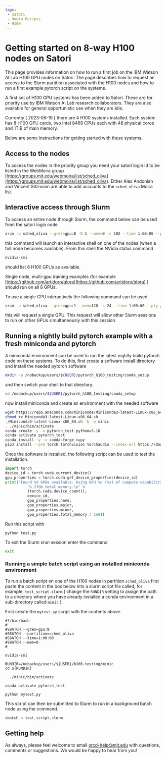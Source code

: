 ```yaml
---
tags:
 - Satori
 - Howto Recipes
 - H100
---
```

# Getting started on 8-way H100 nodes on Satori

This page provides information on how to run a first job on the IBM Watson AI Lab H100 GPU nodes on Satori.
The page describes how to request an access to the Slurm partition associated 
with the H100 nodes and
how to run a first example pytorch script on the systems. 

A first set of H100 GPU systems has been added to Satori.
These are for priority use by IBM Watson AI Lab research collaborators.
They are also available for general opportunistic use when they are idle.

<!--
What slurm flags are needed to use these nodes for "general opportunistic use"?
-->


Currently ( 2023-06-19 ) there are 4 H100 systems installed. 
Each system has 8 H100 GPU cards, two Intel 8468 CPUs each with
48 physical cores and 1TiB of main memory.

Below are some instructions for getting started with these systems. 


## Access to the nodes

To access the nodes in the priority group you need your satori login id to be listed in the WebMoira 
group [https://groups.mit.edu/webmoira/list/sched_oliva](https://groups.mit.edu/webmoira/list/sched_oliva). 
Either Alex Andonian and Vincent Sitzmann are able to add accounts to the `sched_oliva` Moira list.

## Interactive access through Slurm

To access an entire node through Slurm, the command below can be used from the satori login node

```bash
srun -p sched_oliva --gres=gpu:8 -N 1 --mem=0 -c 192 --time 1:00:00 --pty /bin/bash
```

this command will launch an interactive shell on one of the nodes (when a full node becomes available). 
From this shell the NVidia status command 
```bash
nvidia-smi
```
should list 8 H100 GPUs as available. 

Single node, multi-gpu training examples (for example
[https://github.com/artidoro/qlora](https://github.com/artidoro/qlora) ) should run 
on all 8 GPUs. 

To use a single GPU interactively the following command can be used
```bash
srun -p sched_oliva --gres=gpu:1 --mem=128 -c 24 --time 1:00:00 --pty /bin/bash
```

this will request a single GPU. This request will allow other Slurm sessions to run on other GPUs 
simultaneously with this session.

## Running a nightly build pytorch example with a fresh miniconda and pytorch

A miniconda environment can be used to run the latest nightly build pytorch code on these 
systems. To do this, first create a software install directory and install the needed pytorch software

```bash
mkdir -p /nobackup/users/${USER}/pytorch_h100_testing/conda_setup
```

and then switch your shell to that directory.
```bash
cd /nobackup/users/${USER}/pytorch_h100_testing/conda_setup
```

now install miniconda and create an environment with the needed software
```bash
wget https://repo.anaconda.com/miniconda/Miniconda3-latest-Linux-x86_64.sh 
chmod +x Miniconda3-latest-Linux-x86_64.sh
./Miniconda3-latest-Linux-x86_64.sh -b -p minic
. ./minic/bin/activate 
conda create -y -n pytorch_test python=3.10
conda activate pytorch_test                          
conda install -y -c conda-forge cupy
pip3 install --pre torch torchvision torchaudio --index-url https://download.pytorch.org/whl/nightly/cu121
```

Once the software is installed, the following script can be used to test the installation.
```python title="test.py"
import torch
device_id = torch.cuda.current_device()
gpu_properties = torch.cuda.get_device_properties(device_id)
print("Found %d GPUs available. Using GPU %d (%s) of compute capability %d.%d with "
          "%.1fGb total memory.\n" % 
          (torch.cuda.device_count(),
          device_id,
          gpu_properties.name,
          gpu_properties.major,
          gpu_properties.minor,
          gpu_properties.total_memory / 1e9))
```
Run this script with
```
python test.py
```

To exit the Slurm srun session enter the command
```bash
exit
```

### Running a simple batch script using an installed miniconda environment

To run a batch script on one of the H100 nodes in partition `sched_oliva` first paste the content in the 
box below into a slurm script file called, for example, `test_script.slurm` ( change the `RUNDIR` setting to assign the 
path to a directory where you have already installed a conda environment in a sub-directory called `minic` ).

First create the `mytest.py` script with the contents above.

```
#!/bin/bash
#
#SBATCH --gres=gpu:8
#SBATCH --partition=sched_oliva
#SBATCH --time=1:00:00
#SBATCH --mem=0
#

nvidia-smi

RUNDIR=/nobackup/users/${USER}/h100-testing/minic
cd ${RUNDIR}

. ./minic/bin/activate

conda activate pytorch_test

python mytest.py
```

This script can then be submitted to Slurm to run in a background batch node using the command.

```bash
sbatch < test_script.slurm
```

## Getting help

As always, please feel welcome to email <orcd-help@mit.edu>
with questions, comments or suggestions. We would be happy to hear from you!

